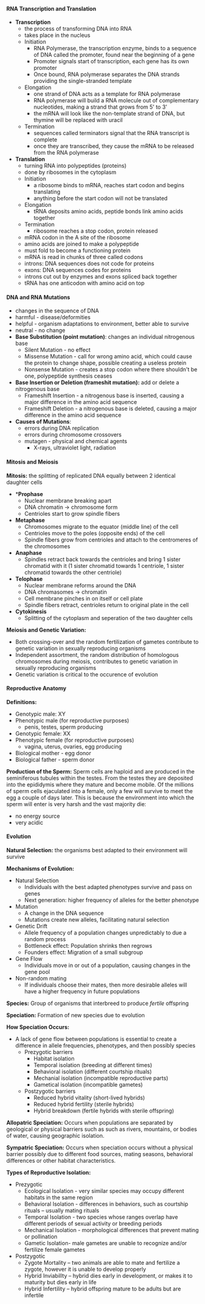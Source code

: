#### RNA Transcription and Translation
* **Transcription** 
	* the process of transforming DNA into RNA
	* takes place in the nucleus
	* Initiation
		* RNA Polymerase, the transcription enzyme, binds to a sequence of DNA called the promoter, found near the beginning of a gene
		* Promoter signals start of transcription, each gene has its own promoter
		* Once bound, RNA polymerase separates the DNA strands providing the single-stranded template
	* Elongation
		* one strand of DNA acts as a template for RNA polymerase
		* RNA polymerase will build a RNA molecule out of complementary nucleotides, making a strand that grows from 5' to 3'
		* the mRNA will look like the non-template strand of DNA, but thymine will be replaced with uracil
	* Termination
		* sequences called terminators signal that the RNA transcript is complete
		* once they are transcribed, they cause the mRNA to be released from the RNA polymerase
* **Translation**
	* turning RNA into polypeptides (proteins)
	* done by ribosomes in the cytoplasm
	* Initiation
		* a ribosome binds to mRNA, reaches start codon and begins translating
		* anything before the start codon will not be translated
	* Elongation
		* tRNA deposits amino acids, peptide bonds link amino acids together
	* Termination
		* ribosome reaches a stop codon, protein released
	* mRNA codon in the A site of the ribosome
	* amino acids are joined to make a polypeptide
	* must fold to become a functioning protein
	* mRNA is read in chunks of three called codons
	* introns: DNA sequences does not code for proteins
	* exons: DNA sequences codes for proteins
	* introns cut out by enzymes and exons spliced back together
	* tRNA has one anticodon with amino acid on top

#### DNA and RNA Mutations
* changes in the sequence of DNA
* harmful - disease/deformities
* helpful - organism adaptations to environment, better able to survive
* neutral - no change
* **Base Substitution (point mutation)**: changes an individual nitrogenous base
	* Silent Mutation - no effect
	* Missense Mutation - call for wrong amino acid, which could cause the protein to change shape, possible creating a useless protein
	* Nonsense Mutation - creates a stop codon where there shouldn't be one, polypeptide synthesis ceases
* **Base Insertion or Deletion (frameshit mutation):** add or delete a nitrogenous base
	* Frameshift Insertion - a nitrogenous base is inserted, causing a major difference in the amino acid sequence
	* Frameshift Deletion - a nitrogenous base is deleted, causing a major difference in the amino acid sequence
* **Causes of Mutations**:
	* errors during DNA replication
	* errors during chromosome crossovers
	* mutagen - physical and chemical agents
		* X-rays, ultraviolet light, radiation

#### Mitosis and Meiosis
**Mitosis:** the splitting of replicated DNA equally between 2 identical daughter cells
* ***Prophase**
	* Nuclear membrane breaking apart
	* DNA chromatin $\rightarrow$ chromosome form
	* Centrioles start to grow spindle fibers
* **Metaphase**
	* Chromosomes migrate to the equator (middle line) of the cell
	* Centrioles move to the poles (opposite ends) of the cell
	* Spindle fibers grow from centrioles and attach to the centromeres of the chromosomes
* **Anaphase**
	* Spindles retract back towards the centrioles and bring 1 sister chromatid with it (1 sister chromatid towards 1 centriole, 1 sister chromatid towards the other centriole)
* **Telophase**
	* Nuclear membrane reforms around the DNA 
	* DNA chromasomes $\rightarrow$ chromatin
	* Cell membrane pinches in on itself or cell plate
	* Spindle fibers retract, centrioles return to original plate in the cell 
* **Cytokinesis**
	* Splitting of the cytoplasm and seperation of the two daughter cells

**Meiosis and Genetic Variation:**
* Both crossing-over and the random fertilization of gametes contribute to genetic variation in sexually reproducing organisms
* Independent assortment, the random distribution of homologous chromosomes during meiosis, contributes to genetic variation in sexually reproducing organisms
* Genetic variation is critical to the occurence of evolution

#### Reproductive Anatomy
**Definitions:**
- Genotypic male: XY
- Phenotypic male (for reproductive purposes)
	- penis, testes, sperm producing
- Genotypic female: XX
- Phenotypic female (for reproductive purposes)
	- vagina, uterus, ovaries, egg producing
- Biological mother - egg donor
- Biological father - sperm donor

**Production of the Sperm:**
Sperm cells are haploid and are produced in the seminiferous tubules within the testes. From the testes they are deposited into the epididymis where they mature and become mobile. Of the millions of sperm cells ejaculated into a female, only a few will survive to meet the egg a couple of days later. This is because the environment into which the sperm will enter is very harsh and the vast majority die:
* no energy source
* very acidic

#### Evolution
**Natural Selection:** the organisms best adapted to their environment will survive  

**Mechanisms of Evolution:**
* Natural Selection
	* Individuals with the best adapted phenotypes survive and pass on genes
	* Next generation: higher frequency of alleles for the better phenotype
* Mutation
	* A change in the DNA sequence
	* Mutations create new alleles, facilitating natural selection
* Genetic Drift
	* Allele frequency of a population changes unpredictably to due a random process
	* Bottleneck effect: Population shrinks then regrows
	* Founders effect: Migration of a small subgroup
* Gene Flow
	* Individuals move in or out of a population, causing changes in the gene pool
* Non-random mating
	* If individuals choose their mates, then more desirable alleles will have a higher frequency in future populations

**Species:** Group of organisms that interbreed to produce *fertile* offspring

**Speciation:** Formation of new species due to evolution

**How Speciation Occurs:**
* A lack of gene flow between populations is essential to create a difference in allele frequencies, phenotypes, and then possibly species
	* Prezygotic barriers
		* Habitat isolation
		* Temporal isolation (breeding at different times)
		* Behavioral isolation (different courtship rituals)
		* Mechanial isolation (incompatible reproductive parts)
		* Gametical isolation (incompatible gametes)
	* Postzygotic barriers
		* Reduced hybrid vitality (short-lived hybrids)
		* Reduced hybrid fertility (sterile hybrids)
		* Hybrid breakdown (fertile hybrids with sterile offspring)

**Allopatric Speciation:** Occurs when populations are separated by geological or physical barriers such as such as rivers, mountains, or bodies of water, causing geographic isolation.

**Sympatric Speciation:** Occurs when speciation occurs without a physical barrier possibly due to different food sources, mating seasons, behavioral differences or other habitat characteristics.

**Types of Reproductive Isolation:**
* Prezygotic
	* Ecological Isolation - very similar species may occupy different habitats in the same region
	* Behavioral Isolation - differences in behaviors, such as courtship rituals – usually mating rituals
	* Temporal Isolation - two species whose ranges overlap have different periods of sexual activity or breeding periods
	* Mechanical Isolation - morphological differences that prevent mating or pollination
	* Gametic Isolation- male gametes are unable to recognize and/or fertilize female gametes
* Postzygotic
	* Zygote Mortality – two animals are able to mate and fertilize a zygote, however it is unable to develop properly
	* Hybrid Inviabillty – hybrid dies early in development, or makes it to maturity but dies early in life
	* Hybrid Infertility – hybrid offspring mature to be adults but are infertile